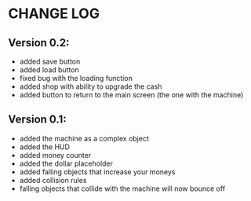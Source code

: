 # CHANGE LOG


## Version 0.2:
- added save button
- added load button
- fixed bug with the loading function
- added shop with ability to upgrade the cash
- added button to return to the main screen (the one with the machine)

## Version 0.1:
- added the machine as a complex object
- added the HUD
- added money counter
- added the dollar placeholder
- added falling objects that increase your moneys
- added collision rules
- falling objects that collide with the machine will now bounce off